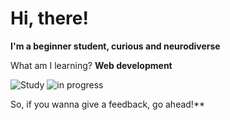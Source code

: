 # Hi, there!


**I'm a beginner student, curious and neurodiverse**

What am I learning? **Web development**


![Study](https://yourpcfriend.com/wp-content/uploads/2021/07/website.gif) ![in progress](https://i.gifer.com/origin/82/82a1ed531e333926a8ca2a00c277e0d1.gif) 


 So, if you wanna give a feedback, go ahead!**
